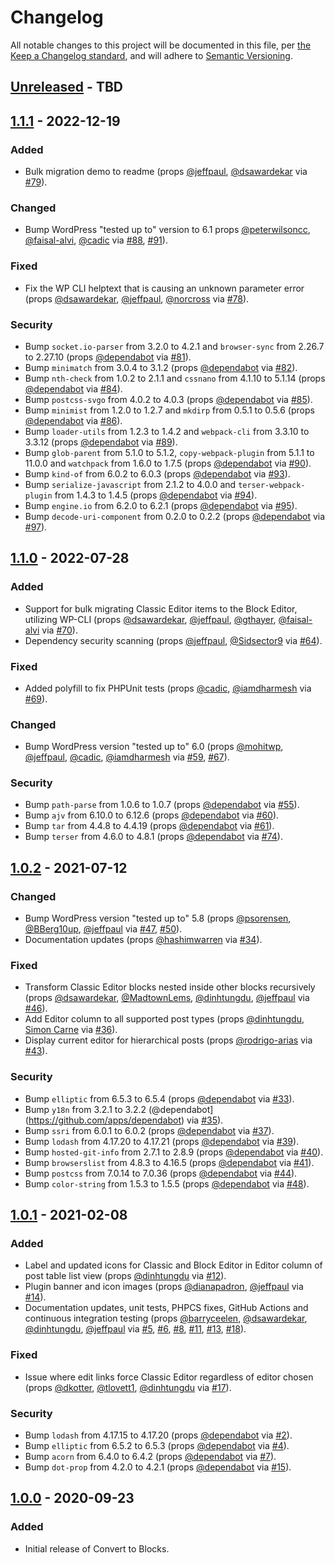 # Changelog

All notable changes to this project will be documented in this file, per [the Keep a Changelog standard](http://keepachangelog.com/), and will adhere to [Semantic Versioning](https://semver.org/spec/v2.0.0.html).

## [Unreleased] - TBD

## [1.1.1] - 2022-12-19
### Added
- Bulk migration demo to readme (props [@jeffpaul](https://github.com/jeffpaul), [@dsawardekar](https://github.com/dsawardekar) via [#79](https://github.com/10up/convert-to-blocks/pull/79)).

### Changed
- Bump WordPress "tested up to" version to 6.1 props [@peterwilsoncc](https://github.com/peterwilsoncc), [@faisal-alvi](https://github.com/faisal-alvi), [@cadic](https://github.com/cadic) via [#88](https://github.com/10up/convert-to-blocks/pull/88), [#91](https://github.com/10up/convert-to-blocks/pull/91)).

### Fixed
- Fix the WP CLI helptext that is causing an unknown parameter error (props [@dsawardekar](https://github.com/dsawardekar), [@jeffpaul](https://github.com/jeffpaul), [@norcross](https://github.com/norcross) via [#78](https://github.com/10up/convert-to-blocks/pull/78)).

### Security
- Bump `socket.io-parser` from 3.2.0 to 4.2.1 and `browser-sync` from 2.26.7 to 2.27.10 (props [@dependabot](https://github.com/apps/dependabot) via [#81](https://github.com/10up/convert-to-blocks/pull/81)).
- Bump `minimatch` from 3.0.4 to 3.1.2 (props [@dependabot](https://github.com/apps/dependabot) via [#82](https://github.com/10up/convert-to-blocks/pull/82)).
- Bump `nth-check` from 1.0.2 to 2.1.1 and `cssnano` from 4.1.10 to 5.1.14 (props [@dependabot](https://github.com/apps/dependabot) via [#84](https://github.com/10up/convert-to-blocks/pull/84)).
- Bump `postcss-svgo` from 4.0.2 to 4.0.3 (props [@dependabot](https://github.com/apps/dependabot) via [#85](https://github.com/10up/convert-to-blocks/pull/85)).
- Bump `minimist` from 1.2.0 to 1.2.7 and `mkdirp` from 0.5.1 to 0.5.6 (props [@dependabot](https://github.com/apps/dependabot) via [#86](https://github.com/10up/convert-to-blocks/pull/86)).
- Bump `loader-utils` from 1.2.3 to 1.4.2 and `webpack-cli` from 3.3.10 to 3.3.12 (props [@dependabot](https://github.com/apps/dependabot) via [#89](https://github.com/10up/convert-to-blocks/pull/89)).
- Bump `glob-parent` from 5.1.0 to 5.1.2, `copy-webpack-plugin` from 5.1.1 to 11.0.0 and `watchpack` from 1.6.0 to 1.7.5 (props [@dependabot](https://github.com/apps/dependabot) via [#90](https://github.com/10up/convert-to-blocks/pull/90)).
- Bump `kind-of` from 6.0.2 to 6.0.3 (props [@dependabot](https://github.com/apps/dependabot) via [#93](https://github.com/10up/convert-to-blocks/pull/93)).
- Bump `serialize-javascript` from 2.1.2 to 4.0.0 and `terser-webpack-plugin` from 1.4.3 to 1.4.5 (props [@dependabot](https://github.com/apps/dependabot) via [#94](https://github.com/10up/convert-to-blocks/pull/94)).
- Bump `engine.io` from 6.2.0 to 6.2.1 (props [@dependabot](https://github.com/apps/dependabot) via [#95](https://github.com/10up/convert-to-blocks/pull/95)).
- Bump `decode-uri-component` from 0.2.0 to 0.2.2 (props [@dependabot](https://github.com/apps/dependabot) via [#97](https://github.com/10up/convert-to-blocks/pull/97)).

## [1.1.0] - 2022-07-28
### Added
- Support for bulk migrating Classic Editor items to the Block Editor, utilizing WP-CLI (props [@dsawardekar](https://github.com/dsawardekar), [@jeffpaul](https://github.com/jeffpaul), [@gthayer](https://github.com/gthayer), [@faisal-alvi](https://github.com/faisal-alvi) via [#70](https://github.com/10up/convert-to-blocks/pull/70)).
- Dependency security scanning (props [@jeffpaul](https://github.com/jeffpaul), [@Sidsector9](https://github.com/Sidsector9) via [#64](https://github.com/10up/convert-to-blocks/pull/64)).

### Fixed
- Added polyfill to fix PHPUnit tests (props [@cadic](https://github.com/cadic), [@iamdharmesh](https://github.com/iamdharmesh) via [#69](https://github.com/10up/convert-to-blocks/pull/69)).

### Changed
- Bump WordPress version "tested up to" 6.0 (props [@mohitwp](https://github.com/mohitwp), [@jeffpaul](https://github.com/jeffpaul), [@cadic](https://github.com/cadic), [@iamdharmesh](https://github.com/iamdharmesh) via [#59](https://github.com/10up/convert-to-blocks/pull/59), [#67](https://github.com/10up/convert-to-blocks/pull/67)).

### Security
- Bump `path-parse` from 1.0.6 to 1.0.7 (props [@dependabot](https://github.com/apps/dependabot) via [#55](https://github.com/10up/convert-to-blocks/pull/55)).
- Bump `ajv` from 6.10.0 to 6.12.6 (props [@dependabot](https://github.com/apps/dependabot) via [#60](https://github.com/10up/convert-to-blocks/pull/60)).
- Bump `tar` from 4.4.8 to 4.4.19 (props [@dependabot](https://github.com/apps/dependabot) via [#61](https://github.com/10up/convert-to-blocks/pull/61)).
- Bump `terser` from 4.6.0 to 4.8.1 (props [@dependabot](https://github.com/apps/dependabot) via [#74](https://github.com/10up/convert-to-blocks/pull/74)).

## [1.0.2] - 2021-07-12
### Changed
- Bump WordPress version "tested up to" 5.8 (props [@psorensen](https://github.com/psorensen), [@BBerg10up](https://github.com/BBerg10up), [@jeffpaul](https://github.com/jeffpaul) via [#47](https://github.com/10up/convert-to-blocks/pull/47), [#50](https://github.com/10up/convert-to-blocks/pull/50)).
- Documentation updates (props [@hashimwarren](https://github.com/hashimwarren) via [#34](https://github.com/10up/convert-to-blocks/pull/34)).

### Fixed
- Transform Classic Editor blocks nested inside other blocks recursively (props [@dsawardekar](https://github.com/dsawardekar), [@MadtownLems](https://github.com/MadtownLems), [@dinhtungdu](https://github.com/dinhtungdu), [@jeffpaul](https://github.com/jeffpaul) via [#46](https://github.com/10up/convert-to-blocks/pull/46)).
- Add Editor column to all supported post types (props [@dinhtungdu](https://github.com/dinhtungdu), [Simon Carne](https://profiles.wordpress.org/scarne/) via [#36](https://github.com/10up/convert-to-blocks/pull/36)).
- Display current editor for hierarchical posts (props [@rodrigo-arias](https://github.com/rodrigo-arias) via [#43](https://github.com/10up/convert-to-blocks/pull/43)).

### Security
- Bump `elliptic` from 6.5.3 to 6.5.4 (props [@dependabot](https://github.com/apps/dependabot) via [#33](https://github.com/10up/convert-to-blocks/pull/33)).
- Bump `y18n` from 3.2.1 to 3.2.2 (@dependabot](https://github.com/apps/dependabot) via [#35](https://github.com/10up/convert-to-blocks/pull/35)).
- Bump `ssri` from 6.0.1 to 6.0.2 (props [@dependabot](https://github.com/apps/dependabot) via [#37](https://github.com/10up/convert-to-blocks/pull/37)).
- Bump `lodash` from 4.17.20 to 4.17.21 (props [@dependabot](https://github.com/apps/dependabot) via [#39](https://github.com/10up/convert-to-blocks/pull/39)).
- Bump `hosted-git-info` from 2.7.1 to 2.8.9 (props [@dependabot](https://github.com/apps/dependabot) via [#40](https://github.com/10up/convert-to-blocks/pull/40)).
- Bump `browserslist` from 4.8.3 to 4.16.5 (props [@dependabot](https://github.com/apps/dependabot) via [#41](https://github.com/10up/convert-to-blocks/pull/41)).
- Bump `postcss` from 7.0.14 to 7.0.36 (props [@dependabot](https://github.com/apps/dependabot) via [#44](https://github.com/10up/convert-to-blocks/pull/44)).
- Bump `color-string` from 1.5.3 to 1.5.5 (props [@dependabot](https://github.com/apps/dependabot) via [#48](https://github.com/10up/convert-to-blocks/pull/48)).

## [1.0.1] - 2021-02-08
### Added
- Label and updated icons for Classic and Block Editor in Editor column of post table list view (props [@dinhtungdu](https://github.com/dinhtungdu) via [#12](https://github.com/10up/convert-to-blocks/pull/12)).
- Plugin banner and icon images (props [@dianapadron](https://profiles.wordpress.org/dianapadron), [@jeffpaul](https://github.com/jeffpaul) via [#14](https://github.com/10up/convert-to-blocks/pull/14)).
- Documentation updates, unit tests, PHPCS fixes, GitHub Actions and continuous integration testing (props [@barryceelen](https://github.com/barryceelen), [@dsawardekar](https://github.com/dsawardekar), [@dinhtungdu](https://github.com/dinhtungdu), [@jeffpaul](https://github.com/jeffpaul) via [#5](https://github.com/10up/convert-to-blocks/pull/5), [#6](https://github.com/10up/convert-to-blocks/pull/6), [#8](https://github.com/10up/convert-to-blocks/pull/8), [#11](https://github.com/10up/convert-to-blocks/pull/11), [#13](https://github.com/10up/convert-to-blocks/pull/13), [#18](https://github.com/10up/convert-to-blocks/pull/18)).

### Fixed
- Issue where edit links force Classic Editor regardless of editor chosen (props [@dkotter](https://github.com/dkotter), [@tlovett1](https://github.com/tlovett1), [@dinhtungdu](https://github.com/dinhtungdu) via [#17](https://github.com/10up/convert-to-blocks/pull/17)).

### Security
- Bump `lodash` from 4.17.15 to 4.17.20 (props [@dependabot](https://github.com/apps/dependabot) via [#2](https://github.com/10up/convert-to-blocks/pull/2)).
- Bump `elliptic` from 6.5.2 to 6.5.3 (props [@dependabot](https://github.com/apps/dependabot) via [#4](https://github.com/10up/convert-to-blocks/pull/4)).
- Bump `acorn` from 6.4.0 to 6.4.2 (props [@dependabot](https://github.com/apps/dependabot) via [#7](https://github.com/10up/convert-to-blocks/pull/7)).
- Bump `dot-prop` from 4.2.0 to 4.2.1 (props [@dependabot](https://github.com/apps/dependabot) via [#15](https://github.com/10up/convert-to-blocks/pull/15)).

## [1.0.0] - 2020-09-23
### Added
- Initial release of Convert to Blocks.

[Unreleased]: https://github.com/10up/convert-to-blocks/compare/trunk...develop
[1.1.1]: https://github.com/10up/convert-to-blocks/compare/1.1.0...1.1.1
[1.1.0]: https://github.com/10up/convert-to-blocks/compare/1.0.2...1.1.0
[1.0.2]: https://github.com/10up/convert-to-blocks/compare/1.0.1...1.0.2
[1.0.1]: https://github.com/10up/convert-to-blocks/compare/cf8c873...1.0.1
[1.0.0]: https://github.com/10up/convert-to-blocks/tree/cf8c873ae4f88286723f6e996fbab4c1f8cf2940
